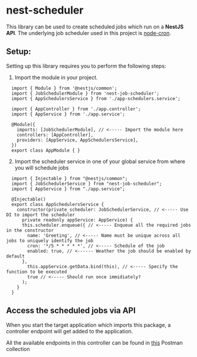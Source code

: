 # nest-scheduler

This library can be used to create scheduled jobs which run on a **NestJS API**. The underlying job scheduler
used in this project is [node-cron](https://www.npmjs.com/package/node-cron).

## Setup:

Setting up this library requires you to perform the following steps:
1. Import the module in your project.
   
  ```
    import { Module } from '@nestjs/common';
    import { JobSchedulerModule } from 'nest-job-scheduler';
    import { AppSchedulersService } from './app-schedulers.service';

    import { AppController } from './app.controller';
    import { AppService } from './app.service';

    @Module({
      imports: [JobSchedulerModule], // <----- Import the module here
      controllers: [AppController],
      providers: [AppService, AppSchedulersService],
    })
    export class AppModule { }

  ```
2. Import the scheduler service in one of your global service from where you will schedule jobs

  ```
    import { Injectable } from "@nestjs/common";
    import { JobSchedulerService } from "nest-job-scheduler";
    import { AppService } from "./app.service";

    @Injectable()
    export class AppSchedulersService {
      constructor(private scheduler: JobSchedulerService, // <----- Use DI to import the scheduler
        private readonly appService: AppService) {
        this.scheduler.enqueue({ // <----- Enqueue all the required jobs in the constructor
          name: 'Greeting', // <----- Name must be unique across all jobs to uniquely identify the job
          cron: '*/5 * * * * *', // <----- Schedule of the job
          enabled: true, // <------ Weather the job should be enabled by default
        },
          this.appService.getData.bind(this), // <----- Specify the function to be executed 
          true // <----- Should run once immidiately?
        );
      }
    }
  ```

## Access the scheduled jobs via API

When you start the target application which imports this package, a controller endpoint will get added 
to the application.

All the available endpoints in this controller can be found in [this](./JobScheduler.postman_collection.json) Postman collection
